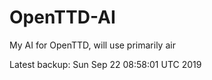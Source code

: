 # OpenTTD-AI
My AI for OpenTTD, will use primarily air

Latest backup: Sun Sep 22 08:58:01 UTC 2019
